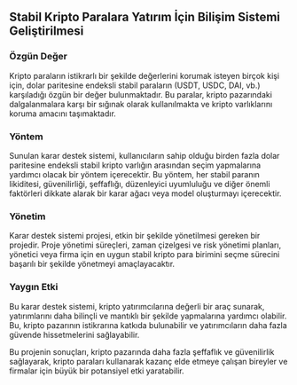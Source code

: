 ## Stabil Kripto Paralara Yatırım İçin Bilişim Sistemi Geliştirilmesi

### Özgün Değer
Kripto paraların istikrarlı bir şekilde değerlerini korumak isteyen birçok kişi için, dolar paritesine endeksli stabil paraların (USDT, USDC, DAI, vb.) karşıladığı özgün bir değer bulunmaktadır. Bu paralar, kripto pazarındaki dalgalanmalara karşı bir sığınak olarak kullanılmakta ve kripto varlıklarını koruma amacını taşımaktadır.

### Yöntem
Sunulan karar destek sistemi, kullanıcıların sahip olduğu birden fazla dolar paritesine endeksli stabil kripto varlığın arasından seçim yapmalarına yardımcı olacak bir yöntem içerecektir. Bu yöntem, her stabil paranın likiditesi, güvenilirliği, şeffaflığı, düzenleyici uyumluluğu ve diğer önemli faktörleri dikkate alarak bir karar ağacı veya model oluşturmayı içerecektir.

### Yönetim
Karar destek sistemi projesi, etkin bir şekilde yönetilmesi gereken bir projedir. Proje yönetimi süreçleri, zaman çizelgesi ve risk yönetimi planları, yönetici veya firma için en uygun stabil kripto para birimini seçme sürecini başarılı bir şekilde yönetmeyi amaçlayacaktır.

### Yaygın Etki 
Bu karar destek sistemi, kripto yatırımcılarına değerli bir araç sunarak, yatırımlarını daha bilinçli ve mantıklı bir şekilde yapmalarına yardımcı olabilir. Bu, kripto pazarının istikrarına katkıda bulunabilir ve yatırımcıların daha fazla güvende hissetmelerini sağlayabilir.

Bu projenin sonuçları, kripto pazarında daha fazla şeffaflık ve güvenilirlik sağlayarak, kripto paraları kullanarak kazanç elde etmeye çalışan bireyler ve firmalar için büyük bir potansiyel etki yaratabilir.
